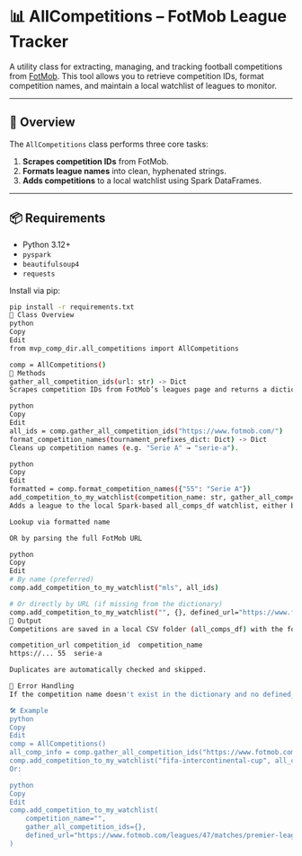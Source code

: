 # 📊 AllCompetitions – FotMob League Tracker

A utility class for extracting, managing, and tracking football competitions from [FotMob](https://www.fotmob.com). This tool allows you to retrieve competition IDs, format competition names, and maintain a local watchlist of leagues to monitor.

---

## 🧠 Overview

The `AllCompetitions` class performs three core tasks:

1. **Scrapes competition IDs** from FotMob.
2. **Formats league names** into clean, hyphenated strings.
3. **Adds competitions** to a local watchlist using Spark DataFrames.

---

## 📦 Requirements

- Python 3.12+
- `pyspark`
- `beautifulsoup4`
- `requests`

Install via pip:

```bash
pip install -r requirements.txt
🔧 Class Overview
python
Copy
Edit
from mvp_comp_dir.all_competitions import AllCompetitions

comp = AllCompetitions()
🧾 Methods
gather_all_competition_ids(url: str) -> Dict
Scrapes competition IDs from FotMob’s leagues page and returns a dictionary of ID → formatted name.

python
Copy
Edit
all_ids = comp.gather_all_competition_ids("https://www.fotmob.com/")
format_competition_names(tournament_prefixes_dict: Dict) -> Dict
Cleans up competition names (e.g. "Serie A" → "serie-a").

python
Copy
Edit
formatted = comp.format_competition_names({"55": "Serie A"})
add_competition_to_my_watchlist(competition_name: str, gather_all_competition_ids: Dict, defined_url: str = "") -> str
Adds a league to the local Spark-based all_comps_df watchlist, either by:

Lookup via formatted name

OR by parsing the full FotMob URL

python
Copy
Edit
# By name (preferred)
comp.add_competition_to_my_watchlist("mls", all_ids)

# Or directly by URL (if missing from the dictionary)
comp.add_competition_to_my_watchlist("", {}, defined_url="https://www.fotmob.com/leagues/55/matches/serie-a")
📁 Output
Competitions are saved in a local CSV folder (all_comps_df) with the following schema:

competition_url	competition_id	competition_name
https://...	55	serie-a

Duplicates are automatically checked and skipped.

🚨 Error Handling
If the competition name doesn't exist in the dictionary and no defined_url is provided, an error message will guide the user on how to correctly call the method.

🛠 Example
python
Copy
Edit
comp = AllCompetitions()
all_comp_info = comp.gather_all_competition_ids("https://www.fotmob.com/")
comp.add_competition_to_my_watchlist("fifa-intercontinental-cup", all_comp_info)
Or:

python
Copy
Edit
comp.add_competition_to_my_watchlist(
    competition_name="",
    gather_all_competition_ids={},
    defined_url="https://www.fotmob.com/leagues/47/matches/premier-league"
)